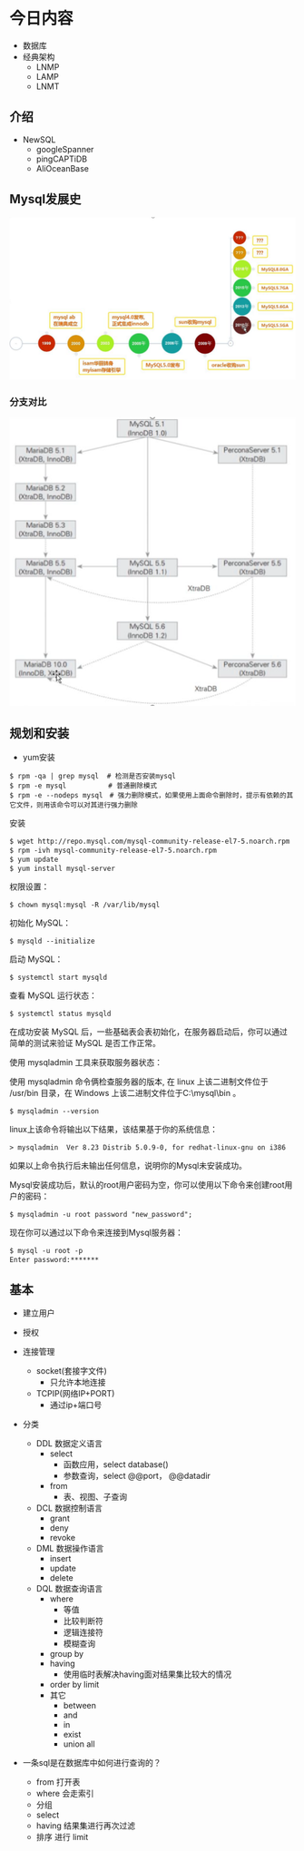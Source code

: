# 今日内容

- 数据库
- 经典架构
  - LNMP
  - LAMP
  - LNMT

## 介绍

- NewSQL
  - googleSpanner
  - pingCAPTiDB
  - AliOceanBase

## Mysql发展史

![image-20190601100321034](../images/image-20190601100321034.png)

### 分支对比

![image-20190601100609129](../images/image-20190601100609129.png)

## 规划和安装

- yum安装

```
$ rpm -qa | grep mysql  # 检测是否安装mysql
$ rpm -e mysql　　       # 普通删除模式
$ rpm -e --nodeps mysql　# 强力删除模式，如果使用上面命令删除时，提示有依赖的其它文件，则用该命令可以对其进行强力删除
```

安装

```
$ wget http://repo.mysql.com/mysql-community-release-el7-5.noarch.rpm
$ rpm -ivh mysql-community-release-el7-5.noarch.rpm
$ yum update
$ yum install mysql-server
```

权限设置：

```
$ chown mysql:mysql -R /var/lib/mysql
```

初始化 MySQL：

```
$ mysqld --initialize
```

启动 MySQL：

```
$ systemctl start mysqld
```

查看 MySQL 运行状态：

```
$ systemctl status mysqld
```

在成功安装 MySQL 后，一些基础表会表初始化，在服务器启动后，你可以通过简单的测试来验证 MySQL 是否工作正常。

使用 mysqladmin 工具来获取服务器状态：

使用 mysqladmin 命令俩检查服务器的版本, 在 linux 上该二进制文件位于 /usr/bin 目录，在 Windows 上该二进制文件位于C:\mysql\bin 。

```
$ mysqladmin --version
```

linux上该命令将输出以下结果，该结果基于你的系统信息：

```
> mysqladmin  Ver 8.23 Distrib 5.0.9-0, for redhat-linux-gnu on i386
```

如果以上命令执行后未输出任何信息，说明你的Mysql未安装成功。

Mysql安装成功后，默认的root用户密码为空，你可以使用以下命令来创建root用户的密码：

```
$ mysqladmin -u root password "new_password";
```

现在你可以通过以下命令来连接到Mysql服务器：

```
$ mysql -u root -p
Enter password:*******
```

## 基本

- 建立用户
- 授权
- 连接管理
  - socket(套接字文件)
    - 只允许本地连接
  - TCPIP(网络IP+PORT)
    - 通过ip+端口号

- 分类

  - DDL 数据定义语言
    - select 
      - 函数应用，select database()
      - 参数查询，select @@port， @@datadir  
    - from
      - 表、视图、子查询
  - DCL 数据控制语言
    - grant
    - deny
    - revoke
  - DML 数据操作语言
    - insert
    - update
    - delete
  - DQL 数据查询语言
    - where
      - 等值
      - 比较判断符
      - 逻辑连接符
      - 模糊查询
    - group by
    - having
      - 使用临时表解决having面对结果集比较大的情况
    - order by limit 
    - 其它
      - between
      - and
      - in
      - exist
      - union all

- 一条sql是在数据库中如何进行查询的？

  - from 打开表
  - where  会走索引
  - 分组
  - select
  - having 结果集进行再次过滤
  - 排序 进行 limit 

  

